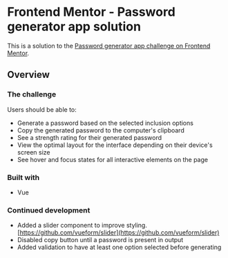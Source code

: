 # Frontend Mentor - Password generator app solution

This is a solution to the [Password generator app challenge on Frontend Mentor](https://www.frontendmentor.io/challenges/password-generator-app-Mr8CLycqjh).

## Overview

### The challenge

Users should be able to:

- Generate a password based on the selected inclusion options
- Copy the generated password to the computer's clipboard
- See a strength rating for their generated password
- View the optimal layout for the interface depending on their device's screen size
- See hover and focus states for all interactive elements on the page

### Built with

- Vue

### Continued development

- Added a slider component to improve styling. [https://github.com/vueform/slider](https://github.com/vueform/slider)
- Disabled copy button until a password is present in output
- Added validation to have at least one option selected before generating
